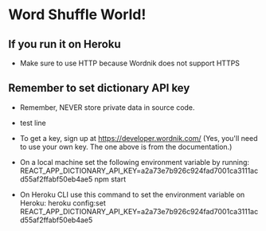 # Word Shuffle World!

## If you run it on Heroku
- Make sure to use HTTP because Wordnik does not support HTTPS

## Remember to set dictionary API key
- Remember, NEVER store private data in source code.
- test line 
- To get a key, sign up at https://developer.wordnik.com/
 (Yes, you'll need to use your own key. The one above is from the documentation.)
 
- On a local machine set the following environment variable by running:
REACT_APP_DICTIONARY_API_KEY=a2a73e7b926c924fad7001ca3111acd55af2ffabf50eb4ae5 npm start

- On Heroku CLI use this command to set the environment variable on Heroku:
 heroku config:set REACT_APP_DICTIONARY_API_KEY=a2a73e7b926c924fad7001ca3111acd55af2ffabf50eb4ae5


